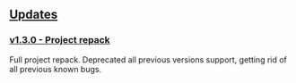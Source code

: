## [Updates](#updates)

### [v1.3.0 - Project repack](#se-vo-o-o)

Full project repack.
Deprecated all previous versions support, getting rid of all previous known bugs.
